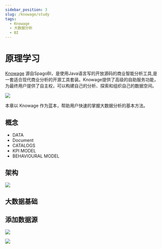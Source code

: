 ```yaml
---
sidebar_position: 3
slug: /knowage/study
tags:
  - Knowage
  - 大数据分析
  - BI
---
```


# 原理学习

[Knowage](https://www.knowage-suite.com) 源自SpagoBI，是使用Java语言写的开放源码的商业智能分析工具,是一套适合现代商业分析的开源工具套装。Knowage提供了高级的自助服务功能，为最终用户提供了自主权，可以构建自己的分析、探索和组织自己的数据空间。

![](https://libs.websoft9.com/Websoft9/DocsPicture/en/knowage/knowage-gui-websoft9.png)

本章以 Knowage 作为蓝本，帮助用户快速的掌握大数据分析的基本方法。

## 概念

* DATA 
* Document
* CATALOGS
* KPI MODEL
* BEHAVIOURAL MODEL

## 架构

![](https://libs.websoft9.com/Websoft9/DocsPicture/zh/knowage/knowage-arch-websoft9.jpg)

## 大数据基础


## 添加数据源

![](https://libs.websoft9.com/Websoft9/DocsPicture/zh/knowage/knowage-datasource-websoft9.png)

![](https://libs.websoft9.com/Websoft9/DocsPicture/zh/knowage/knowage-addjdbc-websoft9.png)